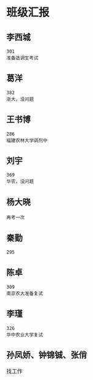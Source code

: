 # 班级汇报

## 李西城

    301
    准备选调生考试

## 葛洋

    382
    浙大，没问题

## 王书博

    286
    福建农林大学调剂中

## 刘宇

    369
    华农，没问题

## 杨大晓

    再考一次

## 秦勤

    295

## 陈卓

    309
    南京农大准备复试

## 李瑾

    326
    华中农业大学复试

## 孙凤娇、钟锦铖、张俏

找工作